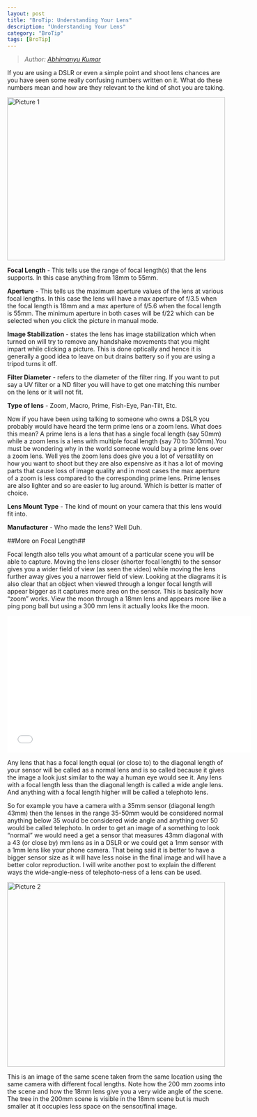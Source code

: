 ```yaml
---
layout: post
title: "BroTip: Understanding Your Lens"
description: "Understanding Your Lens"
category: "BroTip"
tags: [BroTip]
---
```


> _Author: [Abhimanyu Kumar](http://about.me/abhimanyukumar)_

If you are using a DSLR or even a simple point and shoot lens chances are you have seen some really
confusing numbers written on it. What do these numbers mean and how are they relevant to the kind of
shot you are taking.

<a href="http://www.flickr.com/photos/akshaykothari/9366958031/" title="Picture 1 by akshaykothari, on Flickr"><img src="http://farm8.staticflickr.com/7330/9366958031_c80d268b56.jpg" width="500" height="375" alt="Picture 1"></a>

__Focal Length__ - This tells use the range of focal length(s) that the lens supports. In this case anything
from 18mm to 55mm.

__Aperture__ - This tells us the maximum aperture values of the lens at various focal lengths. In this case the
lens will have a max aperture of f/3.5 when the focal length is 18mm and a max aperture of f/5.6 when the
focal length is 55mm. The minimum aperture in both cases will be f/22 which can be selected when you
click the picture in manual mode.

__Image Stabilization__ - states the lens has image stabilization which when turned on will try to remove any
handshake movements that you might impart while clicking a picture. This is done optically and hence it is
generally a good idea to leave on but drains battery so if you are using a tripod turns it off.

__Filter Diameter__ - refers to the diameter of the filter ring. If you want to put say a UV filter or a ND filter you
will have to get one matching this number on the lens or it will not fit.

__Type of lens__ - Zoom, Macro, Prime, Fish-Eye, Pan-Tilt, Etc.

Now if you have been using talking to someone who owns a DSLR you probably would have
heard the term prime lens or a zoom lens. What does this mean? A prime lens is a lens that has a
single focal length (say 50mm) while a zoom lens is a lens with multiple focal length (say 70 to
300mm).You must be wondering why in the world someone would buy a prime lens over a zoom
lens. Well yes the zoom lens does give you a lot of versatility on how you want to shoot but they
are also expensive as it has a lot of moving parts that cause loss of image quality and in most
cases the max aperture of a zoom is less compared to the corresponding prime lens. Prime
lenses are also lighter and so are easier to lug around. Which is better is matter of choice.

__Lens Mount Type__ - The kind of mount on your camera that this lens would fit into.

__Manufacturer__ - Who made the lens? Well Duh.

##More on Focal Length##

Focal length also tells you what amount of a particular scene you will be able to capture. Moving the lens
closer (shorter focal length) to the sensor gives you a wider field of view (as seen the video) while moving
the lens further away gives you a narrower field of view. Looking at the diagrams it is also clear that an
object when viewed through a longer focal length will appear bigger as it captures more area on the
sensor. This is basically how “zoom” works. View the moon through a 18mm lens and appears more like a
ping pong ball but using a 300 mm lens it actually looks like the moon.

<iframe width="560" height="315" src="//www.youtube.com/embed/a_7NpD2XnEQ" frameborder="0"> </iframe>

Any lens that has a focal length equal (or close to) to the diagonal length of your sensor will be called as a
normal lens and is so called because it gives the image a look just similar to the way a human eye would
see it. Any lens with a focal length less than the diagonal length is called a wide angle lens. And anything
with a focal length higher will be called a telephoto lens.

So for example you have a camera with a 35mm sensor (diagonal length 43mm) then the lenses in the
range 35-50mm would be considered normal anything below 35 would be considered wide angle and
anything over 50 would be called telephoto. In order to get an image of a something to look “normal” we
would need a get a sensor that measures 43mm diagonal with a 43 (or close by) mm lens as in a DSLR
or we could get a 1mm sensor with a 1mm lens like your phone camera. That being said it is better to
have a bigger sensor size as it will have less noise in the final image and will have a better color
reproduction. I will write another post to explain the different ways the wide-angle-ness of telephoto-ness
of a lens can be used.

<a href="http://www.flickr.com/photos/akshaykothari/9369731526/" title="Picture 2 by akshaykothari, on Flickr"><img src="http://farm8.staticflickr.com/7347/9369731526_a49625f34e.jpg" width="500" height="425" alt="Picture 2"></a>

This is an image of the same scene taken from the same location using the same camera with different
focal lengths. Note how the 200 mm zooms into the scene and how the 18mm lens give you a very wide
angle of the scene. The tree in the 200mm scene is visible in the 18mm scene but is much smaller at it
occupies less space on the sensor/final image.


